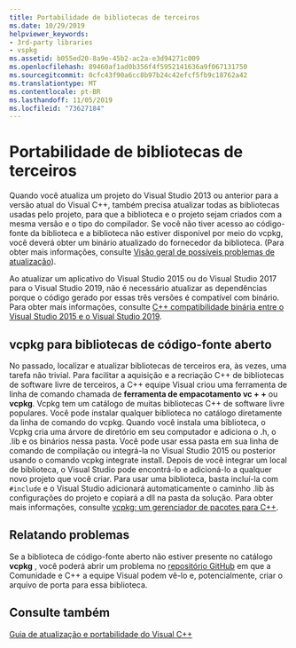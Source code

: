 ```yaml
---
title: Portabilidade de bibliotecas de terceiros
ms.date: 10/29/2019
helpviewer_keywords:
- 3rd-party libraries
- vspkg
ms.assetid: b055ed20-8a9e-45b2-ac2a-e3d94271c009
ms.openlocfilehash: 89460af1ad0b356f4f5952141636a9f067131750
ms.sourcegitcommit: 0cfc43f90a6cc8b97b24c42efcf5fb9c18762a42
ms.translationtype: MT
ms.contentlocale: pt-BR
ms.lasthandoff: 11/05/2019
ms.locfileid: "73627184"
---
```

# <a name="porting-third-party-libraries"></a>Portabilidade de bibliotecas de terceiros

Quando você atualiza um projeto do Visual Studio 2013 ou anterior para a versão atual do Visual C++, também precisa atualizar todas as bibliotecas usadas pelo projeto, para que a biblioteca e o projeto sejam criados com a mesma versão e o tipo do compilador. Se você não tiver acesso ao código-fonte da biblioteca e a biblioteca não estiver disponível por meio do vcpkg, você deverá obter um binário atualizado do fornecedor da biblioteca. (Para obter mais informações, consulte [Visão geral de possíveis problemas de atualização](overview-of-potential-upgrade-issues-visual-cpp.md)).

Ao atualizar um aplicativo do Visual Studio 2015 ou do Visual Studio 2017 para o Visual Studio 2019, não é necessário atualizar as dependências porque o código gerado por essas três versões é compatível com binário. Para obter mais informações, consulte [ C++ compatibilidade binária entre o Visual Studio 2015 e o Visual Studio 2019](binary-compat-2015-2017.md).

## <a name="vcpkg-for-open-source-libraries"></a>vcpkg para bibliotecas de código-fonte aberto

No passado, localizar e atualizar bibliotecas de terceiros era, às vezes, uma tarefa não trivial. Para facilitar a aquisição e a recriação C++ de bibliotecas de software livre de terceiros, a C++ equipe Visual criou uma ferramenta de linha de comando chamada de **ferramenta de empacotamento vc + +** ou **vcpkg**. Vcpkg tem um catálogo de muitas bibliotecas C++ de software livre populares. Você pode instalar qualquer biblioteca no catálogo diretamente da linha de comando do vcpkg. Quando você instala uma biblioteca, o Vcpkg cria uma árvore de diretório em seu computador e adiciona o .h, o .lib e os binários nessa pasta. Você pode usar essa pasta em sua linha de comando de compilação ou integrá-la no Visual Studio 2015 ou posterior usando o comando vcpkg integrate install. Depois de você integrar um local de biblioteca, o Visual Studio pode encontrá-lo e adicioná-lo a qualquer novo projeto que você criar. Para usar uma biblioteca, basta incluí-la com `#include` e o Visual Studio adicionará automaticamente o caminho .lib às configurações do projeto e copiará a dll na pasta da solução. Para obter mais informações, consulte [vcpkg: um gerenciador de pacotes para C++](../build/vcpkg.md).

## <a name="reporting-issues"></a>Relatando problemas

Se a biblioteca de código-fonte aberto não estiver presente no catálogo **vcpkg** , você poderá abrir um problema no [repositório GitHub](https://github.com/Microsoft/vcpkg/issues) em que a Comunidade e C++ a equipe Visual podem vê-lo e, potencialmente, criar o arquivo de porta para essa biblioteca.

## <a name="see-also"></a>Consulte também

[Guia de atualização e portabilidade do Visual C++](visual-cpp-porting-and-upgrading-guide.md)
